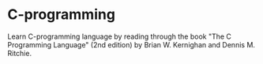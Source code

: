 # C-programming
Learn C-programming language by reading through the book "The C Programming Language" (2nd edition) by Brian W. Kernighan and Dennis M. Ritchie.
